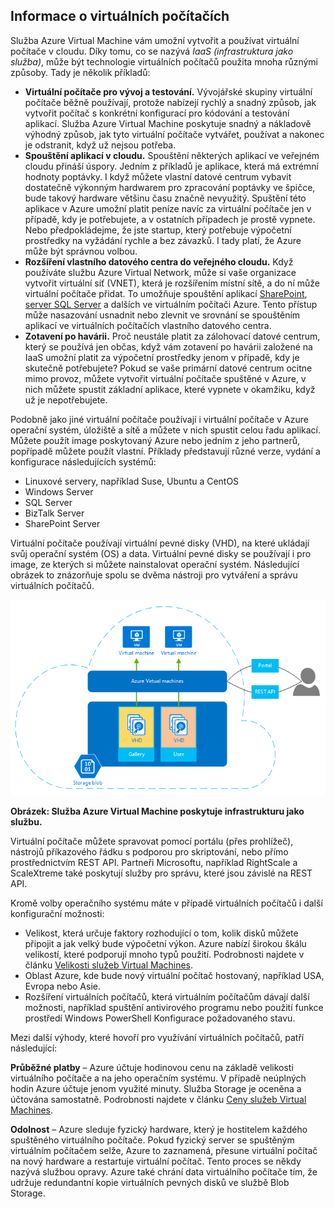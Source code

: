 <a name="tellmevm"></a>

## <a name="tell-me-about-virtual-machines"></a>Informace o virtuálních počítačích
Služba Azure Virtual Machine vám umožní vytvořit a používat virtuální počítače v cloudu. Díky tomu, co se nazývá *IaaS (infrastruktura jako služba)*, může být technologie virtuálních počítačů použita mnoha různými způsoby. Tady je několik příkladů:

* **Virtuální počítače pro vývoj a testování.** Vývojářské skupiny virtuální počítače běžně používají, protože nabízejí rychlý a snadný způsob, jak vytvořit počítač s konkrétní konfigurací pro kódování a testování aplikací. Služba Azure Virtual Machine poskytuje snadný a nákladově výhodný způsob, jak tyto virtuální počítače vytvářet, používat a nakonec je odstranit, když už nejsou potřeba.
* **Spouštění aplikací v cloudu.** Spouštění některých aplikací ve veřejném cloudu přináší úspory. Jedním z příkladů je aplikace, která má extrémní hodnoty poptávky. I když můžete vlastní datové centrum vybavit dostatečně výkonným hardwarem pro zpracování poptávky ve špičce, bude takový hardware většinu času značně nevyužitý. Spuštění této aplikace v Azure umožní platit peníze navíc za virtuální počítače jen v případě, kdy je potřebujete, a v ostatních případech je prostě vypnete. Nebo předpokládejme, že jste startup, který potřebuje výpočetní prostředky na vyžádání rychle a bez závazků. I tady platí, že Azure může být správnou volbou.
* **Rozšíření vlastního datového centra do veřejného cloudu.** Když používáte službu Azure Virtual Network, může si vaše organizace vytvořit virtuální síť (VNET), která je rozšířením místní sítě, a do ní může virtuální počítače přidat. To umožňuje spouštění aplikací [SharePoint](../articles/virtual-machines/virtual-machines-windows-sharepoint-farm.md?toc=%2fazure%2fvirtual-machines%2fwindows%2ftoc.json), [server SQL Server](../articles/virtual-machines/windows/sql/virtual-machines-windows-sql-server-iaas-overview.md) a dalších ve virtuálním počítači Azure. Tento přístup může nasazování usnadnit nebo zlevnit ve srovnání se spouštěním aplikací ve virtuálních počítačích vlastního datového centra.   
* **Zotavení po havárii.** Proč neustále platit za zálohovací datové centrum, který se používá jen občas, když vám zotavení po havárii založené na IaaS umožní platit za výpočetní prostředky jenom v případě, kdy je skutečně potřebujete?  Pokud se vaše primární datové centrum ocitne mimo provoz, můžete vytvořit virtuální počítače spuštěné v Azure, v nich můžete spustit základní aplikace, které vypnete v okamžiku, když už je nepotřebujete.

Podobně jako jiné virtuální počítače používají i virtuální počítače v Azure operační systém, úložiště a sítě a můžete v nich spustit celou řadu aplikací. Můžete použít image poskytovaný Azure nebo jedním z jeho partnerů, popřípadě můžete použít vlastní. Příklady představují různé verze, vydání a konfigurace následujících systémů:

* Linuxové servery, například Suse, Ubuntu a CentOS
* Windows Server 
* SQL Server
* BizTalk Server 
* SharePoint Server

Virtuální počítače používají virtuální pevné disky (VHD), na které ukládají svůj operační systém (OS) a data. Virtuální pevné disky se používají i pro image, ze kterých si můžete nainstalovat operační systém. Následující obrázek to znázorňuje spolu se dvěma nástroji pro vytváření a správu virtuálních počítačů.

<a name="fig_createvms"></a>
![vm_diagram](./media/virtual-machines-choose-me-content/diagram.png)

**Obrázek: Služba Azure Virtual Machine poskytuje infrastrukturu jako službu.**

Virtuální počítače můžete spravovat pomocí portálu (přes prohlížeč), nástrojů příkazového řádku s podporou pro skriptování, nebo přímo prostřednictvím REST API. Partneři Microsoftu, například RightScale a ScaleXtreme také poskytují služby pro správu, které jsou závislé na REST API. 

Kromě volby operačního systému máte v případě virtuálních počítačů i další konfigurační možnosti:

* Velikost, která určuje faktory rozhodující o tom, kolik disků můžete připojit a jak velký bude výpočetní výkon. Azure nabízí širokou škálu velikostí, které podporují mnoho typů použití. Podrobnosti najdete v článku [Velikosti služeb Virtual Machines](../articles/virtual-machines/virtual-machines-linux-sizes.md?toc=%2fazure%2fvirtual-machines%2flinux%2ftoc.json).  
* Oblast Azure, kde bude nový virtuální počítač hostovaný, například USA, Evropa nebo Asie. 
* Rozšíření virtuálních počítačů, která virtuálním počítačům dávají další možnosti, například spuštění antivirového programu nebo použití funkce prostředí Windows PowerShell Konfigurace požadovaného stavu.

Mezi další výhody, které hovoří pro využívání virtuálních počítačů, patří následující:

**Průběžné platby** – Azure účtuje hodinovou cenu na základě velikosti virtuálního počítače a na jeho operačním systému. V případě neúplných hodin Azure účtuje jenom využité minuty. Služba Storage je oceněna a účtována samostatně. Podrobnosti najdete v článku [Ceny služeb Virtual Machines](https://azure.microsoft.com/pricing/details/virtual-machines/).

**Odolnost** – Azure sleduje fyzický hardware, který je hostitelem každého spuštěného virtuálního počítače. Pokud fyzický server se spuštěným virtuálním počítačem selže, Azure to zaznamená, přesune virtuální počítač na nový hardware a restartuje virtuální počítač. Tento proces se někdy nazývá službou opravy. Azure také chrání data virtuálního počítače tím, že udržuje redundantní kopie virtuálních pevných disků ve službě Blob Storage. 



<!--HONumber=Jan17_HO2-->


